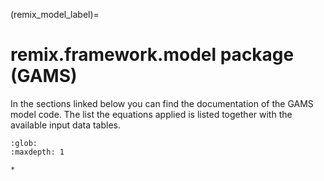 (remix_model_label)=

# remix.framework.model package (GAMS)

In the sections linked below you can find the documentation of the GAMS model
code.
The list the equations applied is listed together with the available input
data tables.

```{toctree}
:glob:
:maxdepth: 1

*
```